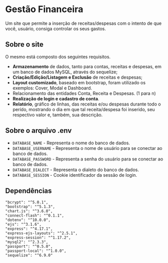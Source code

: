 # Gestão Financeira
Um site que permite a inserção de receitas/despesas com o intento de que você, usuário, consiga controlar os seus gastos.

## Sobre o site
O mesmo está composto dos seguintes requisitos.

* **Armazenamento** de dados, tanto para contas, receitas e despesas, em um banco de dados MySQL, através do sequelize;
* **Criação/Edição/Listagem e Exclusão** de receitas e despesas;
* **Layout customizado**, baseado em bootstrap, foram utilizado os exemplos: Cover, Modal e Dashboard.
* Relacionamento das entidades Conta, Receita e Despesas. (1 para n)
* **Realização de login e cadastro de conta**.
* **Relatório**, gráfico de linhas, das receitas e/ou despesas durante todo o perído, mostrando o dia em que tal receita/despesa foi inserido, seu respectivo valor e, também, sua descrição.

## Sobre o arquivo .env
* `DATABASE_NAME` - Representa o nome do banco de dados.
* `DATABASE_USERNAME` - Representa o nome de usuário para se conectar ao banco de dados.
* `DATABASE_PASSWORD` - Representa a senha do usuário para se conectar ao banco de dados.
* `DATABASE_DIALECT` - Representa o dialeto do banco de dados.
* `DATABASE_SESSION` - Cookie identificador da sessão de login.

## Dependências
```
"bcrypt": "^5.0.1",
"bootstrap": "^5.1.3",
"chart.js": "^3.6.0",
"connect-flash": "^0.1.1",
"dotenv": "^10.0.0",
"ejs": "^3.1.6",
"express": "^4.17.1",
"express-ejs-layouts": "^2.5.1",
"express-session": "^1.17.2",
"mysql2": "^2.3.3",
"passport": "^0.5.0",
"passport-local": "^1.0.0",
"sequelize": "^6.9.0"
```
